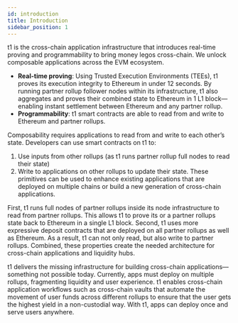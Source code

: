 ```yaml
---
id: introduction
title: Introduction
sidebar_position: 1
---
```


t1 is the cross-chain application infrastructure that introduces real-time proving and programmability to bring money legos cross-chain. We unlock composable applications across the EVM ecosystem.

- **Real-time proving**: Using Trusted Execution Environments (TEEs), t1 proves its execution integrity to Ethereum in under 12 seconds. By running partner rollup follower nodes within its infrastructure, t1 also aggregates and proves their combined state to Ethereum in 1 L1 block—enabling instant settlement between Ethereum and any partner rollup.
- **Programmability**: t1 smart contracts are able to read from and write to Ethereum and partner rollups.

Composability requires applications to read from and write to each other’s state. Developers can use smart contracts on t1 to:

1.  Use inputs from other rollups (as t1 runs partner rollup full nodes to read their state)
2.  Write to applications on other rollups to update their state.
    These primitives can be used to enhance existing applications that are deployed on multiple chains or build a new generation of cross-chain applications.

First, t1 runs full nodes of partner rollups inside its node infrastructure to read from partner rollups. This allows t1 to prove its or a partner rollups state back to Ethereum in a single L1 block. Second, t1 uses more expressive deposit contracts that are deployed on all partner rollups as well as Ethereum. As a result, t1 can not only read, but also write to partner rollups. Combined, these properties create the needed architecture for cross-chain applications and liquidity hubs.

t1 delivers the missing infrastructure for building cross-chain applications—something not possible today. Currently, apps must deploy on multiple rollups, fragmenting liquidity and user experience. t1 enables cross-chain application workflows such as cross-chain vaults that automate the movement of user funds across different rollups to ensure that the user gets the highest yield in a non-custodial way. With t1, apps can deploy once and serve users anywhere.
